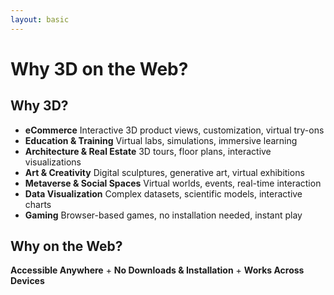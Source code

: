 ```yaml
---
layout: basic
---
```


# Why 3D on the Web?

<div v-click="1" class="mt-4 mb-3">

## Why 3D?

</div>

<VClick at="2">

- **eCommerce**
  <span class="ml-5 text-sm color-gray-500">Interactive 3D product views, customization, virtual try-ons</span>
- **Education & Training**
  <span class="ml-5 text-sm color-gray-500">Virtual labs, simulations, immersive learning</span>
- **Architecture & Real Estate**
  <span class="ml-5 text-sm color-gray-500">3D tours, floor plans, interactive visualizations</span>
- **Art & Creativity**
  <span class="ml-5 text-sm color-gray-500">Digital sculptures, generative art, virtual exhibitions</span>
- **Metaverse & Social Spaces**
  <span class="ml-5 text-sm color-gray-500">Virtual worlds, events, real-time interaction</span>
- **Data Visualization**
  <span class="ml-5 text-sm color-gray-500">Complex datasets, scientific models, interactive charts</span>
- **Gaming**
  <span class="ml-5 text-sm color-gray-500">Browser-based games, no installation needed, instant play</span>

</VClick>

<div v-click="3" class="mt-7">

## Why on the Web?

</div>

<div v-click="4" class="flex flex-row w-full">

<span>**Accessible Anywhere**</span>
<span class="mx-5">+</span>
<span>**No Downloads & Installation**</span>
<span class="mx-5">+</span>
<span>**Works Across Devices**</span>

</div>
